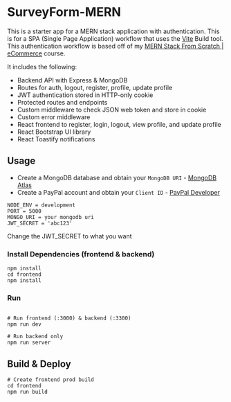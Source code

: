 # SurveyForm-MERN 

This is a starter app for a MERN stack application with authentication. This is for a SPA (Single Page Application) workflow that uses the [Vite](https://vite.dev) Build tool. This authentication workflow is based off of my [MERN Stack From Scratch | eCommerce](https://www.traversymedia.com/mern-stack-from-scratch) course.


It includes the following:

- Backend API with Express & MongoDB
- Routes for auth, logout, register, profile, update profile
- JWT authentication stored in HTTP-only cookie
- Protected routes and endpoints
- Custom middleware to check JSON web token and store in cookie
- Custom error middleware
- React frontend to register, login, logout, view profile, and update profile
- React Bootstrap UI library
- React Toastify notifications

## Usage

- Create a MongoDB database and obtain your `MongoDB URI` - [MongoDB Atlas](https://www.mongodb.com/cloud/atlas/register)
- Create a PayPal account and obtain your `Client ID` - [PayPal Developer](https://developer.paypal.com/)


```
NODE_ENV = development
PORT = 5000
MONGO_URI = your mongodb uri
JWT_SECRET = 'abc123'
```

Change the JWT_SECRET to what you want

### Install Dependencies (frontend & backend)

```
npm install
cd frontend
npm install
```

### Run

```

# Run frontend (:3000) & backend (:3300)
npm run dev

# Run backend only
npm run server
```

## Build & Deploy

```
# Create frontend prod build
cd frontend
npm run build
```
